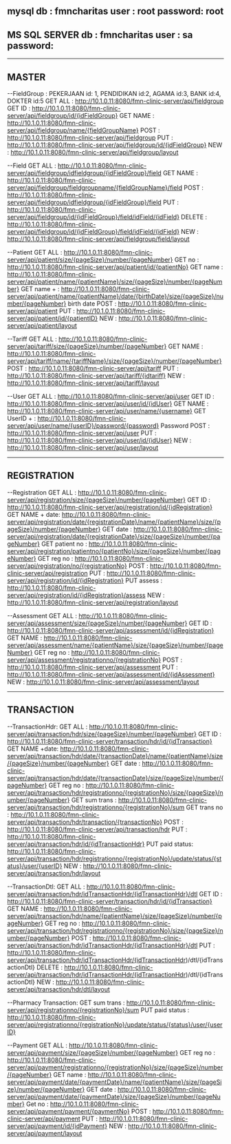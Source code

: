 mysql
db      : fmncharitas
user    : root
password: root
------------
MS SQL SERVER
db      : fmncharitas
user    : sa
password:
-------------

------
MASTER
------
--FieldGroup : PEKERJAAN id: 1, PENDIDIKAN id:2, AGAMA id:3, BANK id:4, DOKTER id:5
GET ALL         : http://10.1.0.11:8080/fmn-clinic-server/api/fieldgroup
GET ID          : http://10.1.0.11:8080/fmn-clinic-server/api/fieldgroup/id/{idFieldGroup}
GET NAME        : http://10.1.0.11:8080/fmn-clinic-server/api/fieldgroup/name/{fieldGroupName}
POST            : http://10.1.0.11:8080/fmn-clinic-server/api/fieldgroup
PUT             : http://10.1.0.11:8080/fmn-clinic-server/api/fieldgroup/id/{idFieldGroup}
NEW             : http://10.1.0.11:8080/fmn-clinic-server/api/fieldgroup/layout

--Field
GET ALL         : http://10.1.0.11:8080/fmn-clinic-server/api/fieldgroup/idfieldgroup/{idFieldGroup}/field
GET NAME        : http://10.1.0.11:8080/fmn-clinic-server/api/fieldgroup/fieldgroupname/{fieldGroupName}/field
POST            : http://10.1.0.11:8080/fmn-clinic-server/api/fieldgroup/idfieldgroup/{idFieldGroup}/field
PUT             : http://10.1.0.11:8080/fmn-clinic-server/api/fieldgroup/id/{idFieldGroup}/field/idField/{idField}
DELETE          : http://10.1.0.11:8080/fmn-clinic-server/api/fieldgroup/id/{idFieldGroup}/field/idField/{idField}
NEW             : http://10.1.0.11:8080/fmn-clinic-server/api/fieldgroup/field/layout

--Patient
GET ALL         : http://10.1.0.11:8080/fmn-clinic-server/api/patient/size/{pageSize}/number/{pageNumber}
GET no          : http://10.1.0.11:8080/fmn-clinic-server/api/patient/id/{patientNo}
GET name        : http://10.1.0.11:8080/fmn-clinic-server/api/patient/name/{patientName}/size/{pageSize}/number/{pageNumber}
GET name +      : http://10.1.0.11:8080/fmn-clinic-server/api/patient/name/{patientName}/date/{birthDate}/size/{pageSize}/number/{pageNumber}
birth date
POST            : http://10.1.0.11:8080/fmn-clinic-server/api/patient
PUT             : http://10.1.0.11:8080/fmn-clinic-server/api/patient/id/{patientID}
NEW             : http://10.1.0.11:8080/fmn-clinic-server/api/patient/layout

--Tariff
GET ALL         : http://10.1.0.11:8080/fmn-clinic-server/api/tariff/size/{pageSize}/number/{pageNumber}
GET NAME        : http://10.1.0.11:8080/fmn-clinic-server/api/tariff/name/{tariffName}/size/{pageSize}/number/{pageNumber}
POST            : http://10.1.0.11:8080/fmn-clinic-server/api/tariff
PUT             : http://10.1.0.11:8080/fmn-clinic-server/api/tariff/{idtariff}
NEW             : http://10.1.0.11:8080/fmn-clinic-server/api/tariff/layout

--User
GET ALL         : http://10.1.0.11:8080/fmn-clinic-server/api/user
GET ID          : http://10.1.0.11:8080/fmn-clinic-server/api/user/id/{idUser}
GET NAME        : http://10.1.0.11:8080/fmn-clinic-server/api/user/name/{username}
GET UserID +    : http://10.1.0.11:8080/fmn-clinic-server/api/user/name/{userID}/password/{password}
Password
POST            : http://10.1.0.11:8080/fmn-clinic-server/api/user
PUT             : http://10.1.0.11:8080/fmn-clinic-server/api/user/id/{idUser}
NEW             : http://10.1.0.11:8080/fmn-clinic-server/api/user/layout

------------
REGISTRATION
------------
--Registration
GET ALL         : http://10.1.0.11:8080/fmn-clinic-server/api/registration/size/{pageSize}/number/{pageNumber}
GET ID          : http://10.1.0.11:8080/fmn-clinic-server/api/registration/id/{idRegistration}
GET NAME  + date: http://10.1.0.11:8080/fmn-clinic-server/api/registration/date/{registrationDate}/name/{patientName}/size/{pageSize}/number/{pageNumber}
GET  date       : http://10.1.0.11:8080/fmn-clinic-server/api/registration/date/{registrationDate}/size/{pageSize}/number/{pageNumber}
GET patient no  : http://10.1.0.11:8080/fmn-clinic-server/api/registration/patientno/{patientNo}/size/{pageSize}/number/{pageNumber}
GET reg no      : http://10.1.0.11:8080/fmn-clinic-server/api/registration/no/{registrationNo}
POST            : http://10.1.0.11:8080/fmn-clinic-server/api/registration
PUT             : http://10.1.0.11:8080/fmn-clinic-server/api/registration/id/{idRegistration}
PUT   assess    : http://10.1.0.11:8080/fmn-clinic-server/api/registration/id/{idRegistration}/assess
NEW             : http://10.1.0.11:8080/fmn-clinic-server/api/registration/layout

--Assessment
GET ALL         : http://10.1.0.11:8080/fmn-clinic-server/api/assessment/size/{pageSize}/number/{pageNumber}
GET ID          : http://10.1.0.11:8080/fmn-clinic-server/api/assessment/id/{idRegistration}
GET NAME        : http://10.1.0.11:8080/fmn-clinic-server/api/assessment/name/{patientName}/size/{pageSize}/number/{pageNumber}
GET reg no      : http://10.1.0.11:8080/fmn-clinic-server/api/assessment/registrationno/{registrationNo}
POST            : http://10.1.0.11:8080/fmn-clinic-server/api/assessment
PUT             : http://10.1.0.11:8080/fmn-clinic-server/api/assessment/id/{idAssessment}
NEW             : http://10.1.0.11:8080/fmn-clinic-server/api/assessment/layout

-----------
TRANSACTION
-----------
--TransactionHdr:
GET ALL         : http://10.1.0.11:8080/fmn-clinic-server/api/transaction/hdr/size/{pageSize}/number/{pageNumber}
GET ID          : http://10.1.0.11:8080/fmn-clinic-server/transaction/hdr/id/{idTransaction}
GET NAME   +date: http://10.1.0.11:8080/fmn-clinic-server/api/transaction/hdr/date/{transactionDate}/name/{patientName}/size/{pageSize}/number/{pageNumber}
GET date        : http://10.1.0.11:8080/fmn-clinic-server/api/transaction/hdr/date/{transactionDate}/size/{pageSize}/number/{pageNumber}
GET reg no      : http://10.1.0.11:8080/fmn-clinic-server/api/transaction/hdr/registrationno/{registrationNo}/size/{pageSize}/number/{pageNumber}
GET sum trans   : http://10.1.0.11:8080/fmn-clinic-server/api/transaction/hdr/registrationno/{registrationNo}/sum
GET trans no    : http://10.1.0.11:8080/fmn-clinic-server/api/transaction/hdr/transaction/{transactionNo}
POST            : http://10.1.0.11:8080/fmn-clinic-server/api/transaction/hdr
PUT             : http://10.1.0.11:8080/fmn-clinic-server/api/transaction/hdr/id/{idTransactionHdr}
PUT  paid status: http://10.1.0.11:8080/fmn-clinic-server/api/transaction/hdr/registrationno/{registrationNo}/update/status/{status}/user/{userID}
NEW             : http://10.1.0.11:8080/fmn-clinic-server/api/transaction/hdr/layout

--TransactionDtl:
GET ALL         : http://10.1.0.11:8080/fmn-clinic-server/api/transaction/hdr/idTransactionHdr/{idTransactionHdr}/dtl
GET ID          : http://10.1.0.11:8080/fmn-clinic-server/transaction/hdr/id/{idTransaction}
GET NAME        : http://10.1.0.11:8080/fmn-clinic-server/api/transaction/hdr/name/{patientName}/size/{pageSize}/number/{pageNumber}
GET reg no      : http://10.1.0.11:8080/fmn-clinic-server/api/transaction/hdr/registrationno/{registrationNo}/size/{pageSize}/number/{pageNumber}
POST            : http://10.1.0.11:8080/fmn-clinic-server/api/transaction/hdr/idTransactionHdr/{idTransactionHdr}/dtl
PUT             : http://10.1.0.11:8080/fmn-clinic-server/api/transaction/hdr/idTransactionHdr/{idTransactionHdr)/dtl/{idTransactionDtl}
DELETE          : http://10.1.0.11:8080/fmn-clinic-server/api/transaction/hdr/idTransactionHdr/{idTransactionHdr)/dtl/{idTransactionDtl}
NEW             : http://10.1.0.11:8080/fmn-clinic-server/api/transaction/hdr/dtl/layout

--Pharmacy Transaction:
GET sum trans   : http://10.1.0.11:8080/fmn-clinic-server/api/registrationno/{registrationNo}/sum
PUT paid status : http://10.1.0.11:8080/fmn-clinic-server/api/registrationno/{registrationNo}/update/status/{status}/user/{userID}

--Payment
GET ALL         : http://10.1.0.11:8080/fmn-clinic-server/api/payment/size/{pageSize}/number/{pageNumber}
GET reg no      : http://10.1.0.11:8080/fmn-clinic-server/api/payment/registrationno/{registrationNo}/size/{pageSize}/number/{pageNumber}
GET name        : http://10.1.0.11:8080/fmn-clinic-server/api/payment/date/{paymentDate}/name/{patientName}/size/{pageSize}/number/{pageNumber}
GET  date       : http://10.1.0.11:8080/fmn-clinic-server/api/payment/date/{paymentDate}/size/{pageSize}/number/{pageNumber}
Get no          : http://10.1.0.11:8080/fmn-clinic-server/api/payment/payment/{paymentNo}
POST            : http://10.1.0.11:8080/fmn-clinic-server/api/payment
PUT             : http://10.1.0.11:8080/fmn-clinic-server/api/payment/id/{idPayment}
NEW             : http://10.1.0.11:8080/fmn-clinic-server/api/payment/layout











